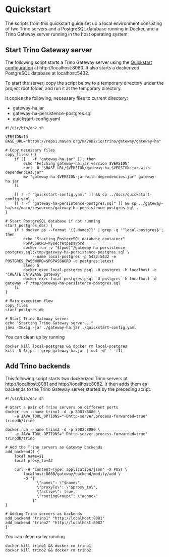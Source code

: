 # Quickstart

The scripts from this quickstart guide set up a local environment consisting of
two Trino servers and a PostgreSQL database running in Docker, and a Trino
Gateway server running in the host operating system.

## Start Trino Gateway server

The following script starts a Trino Gateway server using the
[Quickstart configuration](quickstart-config.yaml) at http://localhost:8080.
It also starts a dockerized PostgreSQL database at localhost:5432.

To start the server, copy the script below to a temporary directory
under the project root folder, and run it at the temporary directory.

It  copies the following, necessary files to current directory:

- gateway-ha.jar
- gateway-ha-persistence-postgres.sql
- quickstart-config.yaml

```shell
#!/usr/bin/env sh

VERSION=13
BASE_URL="https://repo1.maven.org/maven2/io/trino/gateway/gateway-ha"

# Copy necessary files
copy_files() {
    if [[ ! -f "gateway-ha.jar" ]]; then
        echo "Fetching gateway-ha.jar version $VERSION"
        curl -O "$BASE_URL/$VERSION/gateway-ha-$VERSION-jar-with-dependencies.jar"
        mv "gateway-ha-$VERSION-jar-with-dependencies.jar" gateway-ha.jar
    fi

    [[ ! -f "quickstart-config.yaml" ]] && cp ../docs/quickstart-config.yaml .
    [[ ! -f "gateway-ha-persistence-postgres.sql" ]] && cp ../gateway-ha/src/main/resources/gateway-ha-persistence-postgres.sql .
}

# Start PostgreSQL database if not running
start_postgres_db() {
    if ! docker ps --format '{{.Names}}' | grep -q '^local-postgres$'; then
        echo "Starting PostgreSQL database container"
        PGPASSWORD=mysecretpassword
        docker run -v "$(pwd)"/gateway-ha-persistence-postgres.sql:/tmp/gateway-ha-persistence-postgres.sql \
            --name local-postgres -p 5432:5432 -e POSTGRES_PASSWORD=$PGPASSWORD -d postgres:latest
        sleep 5
        docker exec local-postgres psql -U postgres -h localhost -c 'CREATE DATABASE gateway'
        docker exec local-postgres psql -U postgres -h localhost -d gateway -f /tmp/gateway-ha-persistence-postgres.sql
    fi
}

# Main execution flow
copy_files
start_postgres_db

# Start Trino Gateway server
echo "Starting Trino Gateway server..."
java -Xmx1g -jar ./gateway-ha.jar ./quickstart-config.yaml
```

You can clean up by running

```shell
docker kill local-postgres && docker rm local-postgres
kill -5 $(jps | grep gateway-ha.jar | cut -d' ' -f1)
```

## Add Trino backends

This following script starts two dockerized Trino servers at
http://localhost:8081 and http://localhost:8082. It then adds them as backends
to the Trino Gateway server started by the preceding script.

```shell
#!/usr/bin/env sh

# Start a pair of Trino servers on different ports
docker run --name trino1 -d -p 8081:8080 \
    -e JAVA_TOOL_OPTIONS="-Dhttp-server.process-forwarded=true" trinodb/trino

docker run --name trino2 -d -p 8082:8080 \
    -e JAVA_TOOL_OPTIONS="-Dhttp-server.process-forwarded=true" trinodb/trino

# Add the Trino servers as Gateway backends
add_backend() {
    local name=$1
    local proxy_to=$2

    curl -H "Content-Type: application/json" -X POST \
        localhost:8080/gateway/backend/modify/add \
        -d "{
              \"name\": \"$name\",
              \"proxyTo\": \"$proxy_to\",
              \"active\": true,
              \"routingGroup\": \"adhoc\"
            }"
}

# Adding Trino servers as backends
add_backend "trino1" "http://localhost:8081"
add_backend "trino2" "http://localhost:8082"                                                                                       }'
```

You can clean up by running

```shell
docker kill trino1 && docker rm trino1
docker kill trino2 && docker rm trino2
```
